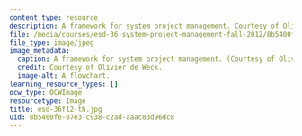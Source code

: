 ```yaml
---
content_type: resource
description: A framework for system project management. Courtesy of Olivier de Weck.
file: /media/courses/esd-36-system-project-management-fall-2012/8b5400fe87e3c938c2adaaac83d96dc8_esd-36f12-th.jpg
file_type: image/jpeg
image_metadata:
  caption: A framework for system project management. (Courtesy of Olivier de Weck.)
  credit: Courtesy of Olivier de Weck.
  image-alt: A flowchart.
learning_resource_types: []
ocw_type: OCWImage
resourcetype: Image
title: esd-36f12-th.jpg
uid: 8b5400fe-87e3-c938-c2ad-aaac83d96dc8
---
```

